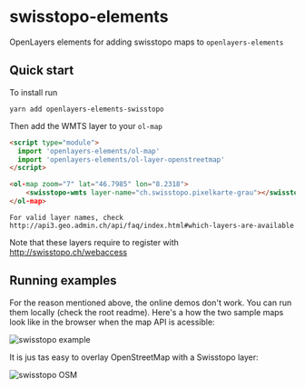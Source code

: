 # swisstopo-elements

OpenLayers elements for adding swisstopo maps to `openlayers-elements`

## Quick start

To install run

```
yarn add openlayers-elements-swisstopo
```

Then add the WMTS layer to your `ol-map` 

```html
<script type="module">
  import 'openlayers-elements/ol-map'
  import 'openlayers-elements/ol-layer-openstreetmap'
</script>

<ol-map zoom="7" lat="46.7985" lon="8.2318">
    <swisstopo-wmts layer-name="ch.swisstopo.pixelkarte-grau"></swisstopo-wmts>
</ol-map>
```

    For valid layer names, check http://api3.geo.admin.ch/api/faq/index.html#which-layers-are-available

Note that these layers require to register with http://swisstopo.ch/webaccess

## Running examples

For the reason mentioned above, the online demos don't work. You can run them locally (check the
root readme). Here's a how the two sample maps look like in the browser when the map API is acessible:

![swisstopo example](https://raw.githubusercontent.com/zazuko/openlayers-elements/master/elements/swisstopo-elements/assets/swisstopo.png)

It is jus tas easy to overlay OpenStreetMap with a Swisstopo layer:

![swisstopo OSM](https://raw.githubusercontent.com/zazuko/openlayers-elements/master/elements/swisstopo-elements/assets/swisstopo+osm.png)
